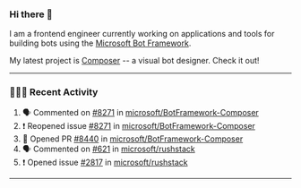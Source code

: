 ### Hi there 👋

I am a frontend engineer currently working on applications and tools for building bots using the [Microsoft Bot Framework](https://dev.botframework.com/).

My latest project is [Composer](https://github.com/microsoft/BotFramework-Composer) -- a visual bot designer. Check it out!

---

### 👨🏻‍💻 Recent Activity

<!--START_SECTION:activity-->
1. 🗣 Commented on [#8271](https://github.com/microsoft/BotFramework-Composer/issues/8271) in [microsoft/BotFramework-Composer](https://github.com/microsoft/BotFramework-Composer)
2. ❗️ Reopened issue [#8271](https://github.com/microsoft/BotFramework-Composer/issues/8271) in [microsoft/BotFramework-Composer](https://github.com/microsoft/BotFramework-Composer)
3. 💪 Opened PR [#8440](https://github.com/microsoft/BotFramework-Composer/pull/8440) in [microsoft/BotFramework-Composer](https://github.com/microsoft/BotFramework-Composer)
4. 🗣 Commented on [#621](https://github.com/microsoft/rushstack/issues/621) in [microsoft/rushstack](https://github.com/microsoft/rushstack)
5. ❗️ Opened issue [#2817](https://github.com/microsoft/rushstack/issues/2817) in [microsoft/rushstack](https://github.com/microsoft/rushstack)
<!--END_SECTION:activity-->

---

<!--
**a-b-r-o-w-n/a-b-r-o-w-n** is a ✨ _special_ ✨ repository because its `README.md` (this file) appears on your GitHub profile.

Here are some ideas to get you started:

- 🔭 I’m currently working on ...
- 🌱 I’m currently learning ...
- 👯 I’m looking to collaborate on ...
- 🤔 I’m looking for help with ...
- 💬 Ask me about ...
- 📫 How to reach me: ...
- 😄 Pronouns: ...
- ⚡ Fun fact: ...
-->
